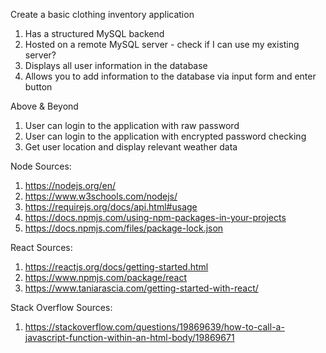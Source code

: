 Create a basic clothing inventory application

1. Has a structured MySQL backend
2. Hosted on a remote MySQL server - check if I can use my existing server?
3. Displays all user information in the database
4. Allows you to add information to the database via input form and enter button

Above & Beyond

1. User can login to the application with raw password
2. User can login to the application with encrypted password checking
3. Get user location and display relevant weather data

Node Sources:
1. https://nodejs.org/en/
2. https://www.w3schools.com/nodejs/
3. https://requirejs.org/docs/api.html#usage
4. https://docs.npmjs.com/using-npm-packages-in-your-projects
5. https://docs.npmjs.com/files/package-lock.json

React Sources:
1. https://reactjs.org/docs/getting-started.html
2. https://www.npmjs.com/package/react
3. https://www.taniarascia.com/getting-started-with-react/

Stack Overflow Sources:
1. https://stackoverflow.com/questions/19869639/how-to-call-a-javascript-function-within-an-html-body/19869671